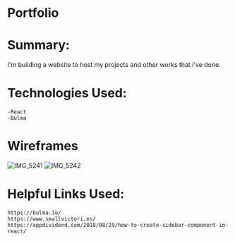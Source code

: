 # Portfolio


# Summary:
I'm building a website to host my projects and other works that i've done.


# Technologies Used:
    -React
    -Bulma


# Wireframes
![IMG_5241](https://user-images.githubusercontent.com/45145737/59451923-9ee97e00-8dda-11e9-8c86-855fffd587ee.jpg)
![IMG_5242](https://user-images.githubusercontent.com/45145737/59451930-a14bd800-8dda-11e9-94f2-b223eae1cec4.jpg)



# Helpful Links Used:
    https://bulma.io/
    https://www.smallvictori.es/
    https://appdividend.com/2018/08/29/how-to-create-sidebar-component-in-react/
